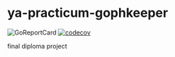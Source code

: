 # ya-practicum-gophkeeper
![GoReportCard](https://goreportcard.com/badge/github.com/patraden/ya-practicum-gophkeeper)
[![codecov](https://codecov.io/gh/patraden/ya-practicum-gophkeeper/graph/badge.svg?token=9XQT17LJDH)](https://codecov.io/gh/patraden/ya-practicum-gophkeeper)

final diploma project
